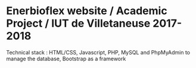 # Enerbioflex website / Academic Project / IUT de Villetaneuse  2017-2018
Technical stack : HTML/CSS, Javascript, PHP, MySQL and PhpMyAdmin to manage the database, Bootstrap as a framework
